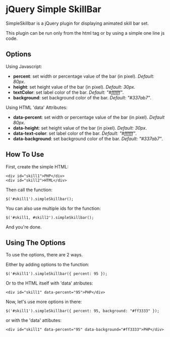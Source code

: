 # jQuery Simple SkillBar

SimpleSkillbar is a jQuery plugin for displaying animated skill bar set.

This plugin can be run only from the html tag or by using a simple one line js code.


## Options

Using Javascript:

* **percent**: set width or percentage value of the bar (in pixel). *Default: 80px*.
* **height**: set height value of the bar (in pixel). *Default: 30px*.
* **textColor**: set label color of the bar. *Default: "#ffffff"*.
* **background**: set background color of the bar. *Default: "#337ab7"*.

Using HTML 'data' Attributes:

* **data-percent**: set width or percentage value of the bar (in pixel). *Default 80px*.
* **data-height**: set height value of the bar (in pixel). *Default: 30px*.
* **data-text-color**: set label color of the bar. *Default: "#ffffff"*.
* **data-background**: set background color of the bar. *Default: "#337ab7"*.


## How To Use

First, create the simple HTML:

	<div id="skill1">PHP</div>
	<div id="skill2">HTML</div>

Then call the function:
	
	$('#skill1').simpleSkillbar();
	
You can also use multiple ids for the function:

	$('#skill1, #skill2').simpleSkillbar();

And you're done.

## Using The Options

To use the options, there are 2 ways.

Either by adding options to the function:
	
	$('#skill1').simpleSkillbar({ percent: 95 });

Or to the HTML itself with 'data' atributes:

	<div id="skill1" data-percent="95">PHP</div>

Now, let's use more options in there:

	$('#skill1').simpleSkillbar({ percent: 95, background: "#ff3333" });

or with the 'data' attibutes:

	<div id="skill1" data-percent="95" data-background="#ff3333">PHP</div>

